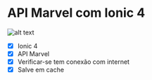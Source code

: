# API Marvel com Ionic 4
![alt text](https://github.com/mizaelmfs/MarvelIonic/blob/master/src/assets/gif.gif "Gif")

- [x] Ionic 4
- [x] API Marvel
- [x] Verificar-se tem conexão com internet
- [x] Salve em cache
